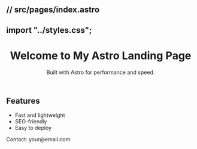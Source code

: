 // src/pages/index.astro
---
import "../styles.css";
---

<!DOCTYPE html>
<html lang="en">
<head>
    <meta charset="UTF-8" />
    <meta name="viewport" content="width=device-width, initial-scale=1.0" />
    <title>Astro Landing Page</title>
</head>
<body>
    <header>
        <h1>Welcome to My Astro Landing Page</h1>
        <p>Built with Astro for performance and speed.</p>
    </header>
    <section>
        <h2>Features</h2>
        <ul>
            <li>Fast and lightweight</li>
            <li>SEO-friendly</li>
            <li>Easy to deploy</li>
        </ul>
    </section>
    <footer>
        <p>Contact: your@email.com</p>
    </footer>
</body>
</html>
